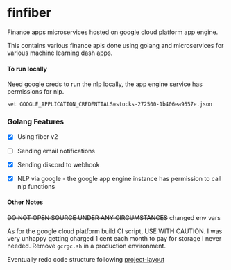 # finfiber

Finance apps microservices hosted on google cloud platform app engine.

This contains various finance apis done using golang and microservices for various machine learning dash apps.

#### To run locally

Need google creds to run the nlp locally, the app engine service has permissions for nlp.
```
set GOOGLE_APPLICATION_CREDENTIALS=stocks-272500-1b406ea9557e.json
```

### Golang Features
- [x] Using fiber v2
- [ ] Sending email notifications
- [x] Sending discord to webhook
- [x] NLP via google - the google app engine instance has permission to call nlp functions


#### Other Notes

~~DO NOT OPEN SOURCE UNDER ANY CIRCUMSTANCES~~ changed env vars

As for the google cloud platform build CI script, USE WITH CAUTION. I was very unhappy getting charged 1 cent each month to pay for storage I never needed. Remove `gcrgc.sh` in a production environment.

Eventually redo code structure following [project-layout](https://github.com/golang-standards/project-layout)